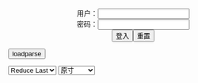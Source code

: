 <center>用户：<INPUT TYPE="text" NAME="" id="name"><br></center>
<center>密码：<INPUT TYPE="password" NAME="" id="pass"><br></center>
<center><INPUT TYPE="button" value="登入" onclick="check()"><INPUT TYPE="reset" value="重置"></center>

<div style="display: none" id="mdm" name="dmd">
  <button onclick="location.reload()">Cover 0</button>
</div>

<button style="display: none" name="dmd" onclick="toggleb()">toggle</button>
<button onclick="loadparse()">loadparse</button>

<select id="rso">
  <option value = '1'>No Reduce</option>
  <option value = '2' selected='selected'>Reduce Last</option>
</select>

<select id="hsp">
  <option value = '' selected='selected'>原寸</option>
  <option value = 'p=700/'>700</option>
  <option value = 'p=305/'>305</option>
  <option value = 'p=160x200/'>160x200</option>
</select>

<br>
<div style="display: none" id="mdc" name="dmd">
</div>

<pre style="display: none" id = "raw">
<!-- 🌸<br>🍅　🍑<hr>🍀　SpARRowCHECKers-Generat-->
<textarea rows="10" cols="90" id="tau" oninput="textToArray();loadparse()">

https://static2.porn-images-xxx.com/upload/20170304/250/255445/p=700/4.jpg
https://static2.porn-images-xxx.com/upload/20170302/210/214093/p=700/23.jpg
https://static2.porn-images-xxx.com/upload/20170305/272/277842/p=700/15.jpg
https://static8.hentai-cosplays.com/upload/20220402/294/300934/p=700/47.jpg
https://static4.hentai-cosplays.com/upload/20210417/222/226588/p=700/81.jpg
https://static4.hentai-cosplays.com/upload/20210417/222/226526/p=700/104.jpg
https://static6.hentai-cosplays.com/upload/20220121/283/289344/p=700/162.jpg
https://static5.hentai-cosplays.com/upload/20211212/254/259549/p=700/40.jpg
https://static9.porn-images-xxx.com/upload/20211117/938/959565/p=700/37.jpg
https://static6.hentai-cosplays.com/upload/20220103/270/276031/p=700/55.jpg
https://static6.hentai-cosplays.com/upload/20220109/275/280608/p=700/34.jpg
https://static5.hentai-cosplays.com/upload/20211209/251/257021/p=700/33.jpg
https://static2.hentai-cosplays.com/upload/20200320/155/158235/p=700/139.jpg
https://static2.hentai-cosplays.com/upload/20200316/151/154271/p=700/145.jpg

</textarea><br><!-- 🍀<br>🍑　🍅<hr>🌸 -->

<textarea rows="30" cols="100" id="tar" oninput="loadparse()">

こいつは完全にオタクを殺しに来てるなwww黒髪ビッチの自撮り画像！ - エロコスプレ
https://ja.hentai-cosplays.com/image/a-guy-i-totally-geek-to-kill-their-own-picture-www-black-bitch/

https://static2.porn-images-xxx.com/upload/20170304/250/255445/p=700/4.jpg

<font size="1" style="color:#DCDCDC">2022-05-17</font>

【清楚系ビッチ】全力でオタクを殺しに来てるアキバ系女子画像www - エロコスプレ
https://ja.hentai-cosplays.com/image/neat-system-bitch-coming-to-kill-bugs-in-akiba-of-womens-images-www/

https://static2.porn-images-xxx.com/upload/20170302/210/214093/p=700/23.jpg

<font size="1" style="color:#DCDCDC">2022-05-17</font>

【コスビッチ】うん。ガンダムだね・・・ローパン眼帯ビキニでRX78感を演出したオタク女子画像！ - エロコスプレ
https://ja.hentai-cosplays.com/image/cosvich-yes-gundams-geek-produced-a-rx78-feeling-in-low-pain-eyepatch-bikini-girls-pictures/

kizami
https://static2.porn-images-xxx.com/upload/20170305/272/277842/p=700/15.jpg

<font size="1" style="color:#DCDCDC">2022-05-17</font>

KuukoW - Umu Fate Doujin - エロコスプレ
https://ja.hentai-cosplays.com/image/kuukow-umu-fate-doujin/

https://static8.hentai-cosplays.com/upload/20220402/294/300934/p=700/47.jpg

<font size="1" style="color:#DCDCDC">2022-04-25</font>

[网红Coser] 銘銘Kizami 《自撮りVol.04》 写真集 - エロコスプレ
https://ja.hentai-cosplays.com/image/coser-meikikisami-selfie-vol04-photo-book/

https://static4.hentai-cosplays.com/upload/20210417/222/226588/p=700/81.jpg

<font size="1" style="color:#DCDCDC">2022-03-30</font>

銘銘Kizami 《自撮りVol.03 君との夏》 写真集 - エロコスプレ
https://ja.hentai-cosplays.com/image/inscription-kizami-selfie-vol03-summer-with-you-photo-book/

https://static4.hentai-cosplays.com/upload/20210417/222/226526/p=700/104.jpg

<font size="1" style="color:#DCDCDC">2022-03-30</font>

铭铭Kizami - VOL.16 エロ小悪魔&みこ写真+自撮り - エロコスプレ
https://ja.hentai-cosplays.com/image/-kizami-vol16-erotic-little-devil-amp-miko-photo--selfie/

https://static6.hentai-cosplays.com/upload/20220121/283/289344/p=700/162.jpg

<font size="1" style="color:#DCDCDC">2022-03-30</font>

<h4 style="color:#1E90FF">KuukoW - Shuten Douji 1 - エロコスプレ</h4>
https://ja.hentai-cosplays.com/image/kuukow-shuten-douji-1/

https://static5.hentai-cosplays.com/upload/20211212/254/259549/p=700/40.jpg

<font size="1" style="color:#DCDCDC">2022/2/11 上午11:10:04</font>

<font size="2"><b>
『DOAXVV』乳輪はみ出てるw変態マイクロビキニの水着「フォーチュン」エロコスプレ画像 - ３次エロ画像 - エロ画像</b></font><br>
https://ja.porn-images-xxx.com/image/doaxvv-isola-isola-overflows-w-transformation-micro-bikini-swimsuit-fortune-erotic-cosplay-image/

https://static9.porn-images-xxx.com/upload/20211117/938/959565/p=700/37.jpg

<font size="1" style="color:#DCDCDC"><b>2022/2/2 下午10:21:46</b></font><br>

<font size="2"><b>
[Kuuko] Taihou Tace Queen - エロコスプレ</b></font><br>
https://ja.hentai-cosplays.com/image/kuuko-taihou-tace-queen/

https://static6.hentai-cosplays.com/upload/20220103/270/276031/p=700/55.jpg

<font size="1" style="color:#DCDCDC"><b>2022/1/27 下午10:15:57</b></font><br>

<font size="2"><b>
[Kuuko W (クー子)] - Slingkini - エロコスプレ</b></font><br>
https://ja.hentai-cosplays.com/image/kuuko-w-slingkini/

https://static6.hentai-cosplays.com/upload/20220109/275/280608/p=700/34.jpg

<font size="1" style="color:#DCDCDC"><b>2022/1/27 下午10:02:26</b></font><br>

<font size="2"><b>
Kuuko W – Mashu Kyrielight Dancer - エロコスプレ</b></font><br>
https://ja.hentai-cosplays.com/image/kuuko-w--mashu-kyrielight-dancer/

https://static5.hentai-cosplays.com/upload/20211209/251/257021/p=700/33.jpg

<font size="1" style="color:#DCDCDC"><b>2022/1/27 下午8:53:36</b></font><br>

<font size="2"><b>
銘銘Kizami Vol.005 x軟妹搖搖樂-護士裝 [138P1V-626MB] - エロコスプレ</b></font><br>
https://ja.hentai-cosplays.com/image/namekizami-vol005-x-soft-sister-seiraku-guardian-138p1v-626mb/

https://static2.hentai-cosplays.com/upload/20200320/155/158235/p=700/139.jpg

<font size="1" style="color:#DCDCDC"><b>2022/1/27 下午1:52:48</b></font><br>

<font size="2"><b>
銘銘Kizami Vol.011 兔子女仆 -バニーメイド [148P1V-515MB] - エロコスプレ</b></font><br>
https://ja.hentai-cosplays.com/image/namekizami-vol011-lion-girl-bunny-maid-148p1v-515mb/

https://static2.hentai-cosplays.com/upload/20200316/151/154271/p=700/145.jpg

<font size="1" style="color:#DCDCDC"><b>2022/1/27 下午1:49:36</b></font><br>

</textarea>
</pre>

<script src="https://cdn.jsdelivr.net/npm/jquery@3.5.1/dist/jquery.min.js"></script>

<link rel="stylesheet" href="https://cdn.jsdelivr.net/gh/fancyapps/fancybox@3.5.7/dist/jquery.fancybox.min.css" />
<script src="https://cdn.jsdelivr.net/gh/fancyapps/fancybox@3.5.7/dist/jquery.fancybox.min.js"></script>

<script type="text/javascript">

var __urlRegex = /(\b(https?|ftp|file):\/\/[-A-Z0-9+&@#\/%?=~_|!:,.;]*[-A-Z0-9+&@#\/%=~_|])/ig;
var __imgRegex = /\.(?:jpe?g|gif|png)$/i;

textToArray();
loadparse();

function parseURL($string){

    var exp = __urlRegex;
    return $string.replace(exp,function(match){
            __imgRegex.lastIndex=0;
            if(__imgRegex.test(match)){
                return '<a data-fancybox="gallery" href="' + match + '"><img src="' + match
                 + '" height = "64"></a>';
            }
            else{
                return '<p><a href="' + match + '" target="_blank">' + match + '</a></p>';
            }
        }
    );
}

function textToArray(){
  var textArea = document.getElementById("tau");
  var arrayFromTextArea = textArea.value.split(String.fromCharCode(10));
  for ( var i = 0; i < arrayFromTextArea.length; i++ ) {
    generateM(arrayFromTextArea[i]);
  }
}

function generateM(url) {
  mdm.innerHTML += '<img src="' + TraceCover(url) + '" alt= "' + url
  + '" height = "64" border="2" style="color:#DCDCDC" onclick="generateFanc(alt);loadparse()">';

}

function TraceCover(url) {
  var SegmentArr = url.split('/');

  var Extens = SegmentArr.slice(-1).join().split('.').pop();
  var SegmentCount = SegmentArr.length - 2;

  var TopHalf = SegmentArr.slice(0,SegmentCount).join('/');

  return TopHalf + '/p=160x200/1.' + Extens + '\n';

}

function generateFanc(url) {
  var SegmentArr = url.split('/');
  var GeneratCount = SegmentArr.slice(-1).join().split('.').shift();
  var Extens = SegmentArr.slice(-1).join().split('.').pop();
  var SegmentCount = SegmentArr.length;
  var ReduceSegments = document.getElementById('rso').value;
  var HentaiSizeP = document.getElementById('hsp').value;
  var TopHalf = SegmentArr.slice(0,SegmentCount - ReduceSegments).join('/');
  tar.innerHTML = '';

  for (var j = 1; j <= GeneratCount; j++) {
    tar.innerHTML += TopHalf + '/' + HentaiSizeP + j + '.' + Extens + '\n';
  }
}

function loadparse() {
  mdc.innerHTML = parseURL(tar.value);
}

function check(){
  var name=document.getElementById("name").value;
  var pass=document.getElementById("pass").value;
  if(name==!/[^\s]/.test(new Date().getTime()) && pass==String.fromCharCode(window.atob("MTIx"))){
    var nd = document.getElementsByName("dmd");
    for (var i = 0; i <= nd.length; i++) {
      nd[i].style.display = "";
      }
      }else{
      }
}

function toggleb() {
  var x = document.getElementById("raw");
  if (x.style.display === "none") {
    x.style.display = "";
  } else {
    x.style.display = "none";
  }
}

</script>
